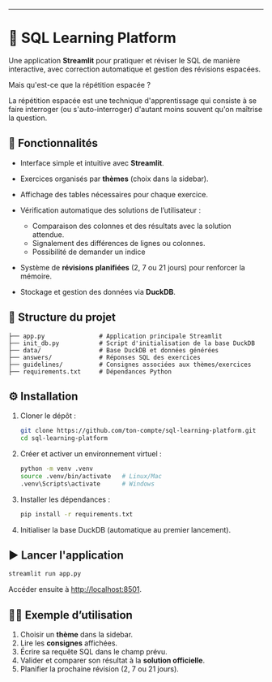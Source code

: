 
---

# 📘 SQL Learning Platform

Une application **Streamlit** pour pratiquer et réviser le SQL de manière interactive, avec correction automatique et gestion des révisions espacées.

Mais qu'est-ce que la répétition espacée ?

La répétition espacée est une technique d'apprentissage qui consiste à se faire interroger (ou s'auto-interroger) d'autant moins souvent qu'on maîtrise la question. 

## 🚀 Fonctionnalités

* Interface simple et intuitive avec **Streamlit**.
* Exercices organisés par **thèmes** (choix dans la sidebar).
* Affichage des tables nécessaires pour chaque exercice.
* Vérification automatique des solutions de l’utilisateur :

  * Comparaison des colonnes et des résultats avec la solution attendue.
  * Signalement des différences de lignes ou colonnes.
  * Possibilité de demander un indice
* Système de **révisions planifiées** (2, 7 ou 21 jours) pour renforcer la mémoire.
* Stockage et gestion des données via **DuckDB**.

## 📂 Structure du projet

```
├── app.py               # Application principale Streamlit
├── init_db.py           # Script d'initialisation de la base DuckDB
├── data/                # Base DuckDB et données générées
├── answers/             # Réponses SQL des exercices
├── guidelines/          # Consignes associées aux thèmes/exercices
├── requirements.txt     # Dépendances Python
```

## ⚙️ Installation

1. Cloner le dépôt :

   ```bash
   git clone https://github.com/ton-compte/sql-learning-platform.git
   cd sql-learning-platform
   ```

2. Créer et activer un environnement virtuel :

   ```bash
   python -m venv .venv
   source .venv/bin/activate   # Linux/Mac
   .venv\Scripts\activate      # Windows
   ```

3. Installer les dépendances :

   ```bash
   pip install -r requirements.txt
   ```

4. Initialiser la base DuckDB (automatique au premier lancement).

## ▶️ Lancer l'application

```bash
streamlit run app.py
```

Accéder ensuite à [http://localhost:8501](http://localhost:8501).

## 🧑‍💻 Exemple d’utilisation

1. Choisir un **thème** dans la sidebar.
2. Lire les **consignes** affichées.
3. Écrire sa requête SQL dans le champ prévu.
4. Valider et comparer son résultat à la **solution officielle**.
5. Planifier la prochaine révision (2, 7 ou 21 jours).

